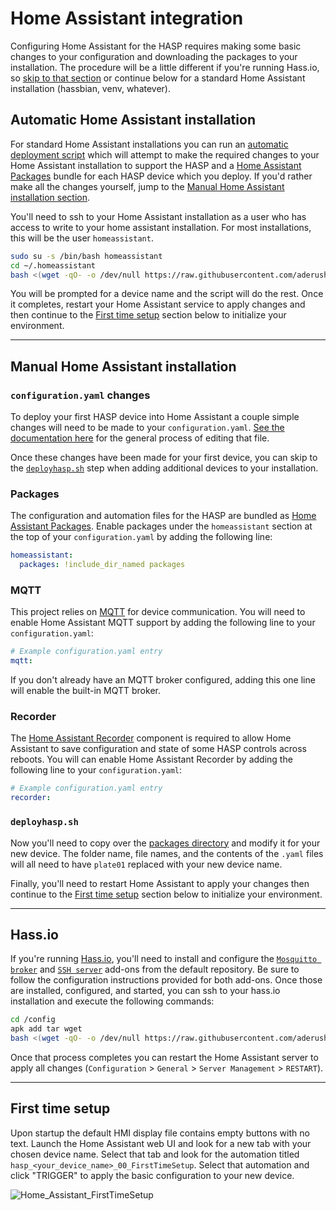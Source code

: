 # Home Assistant integration

Configuring Home Assistant for the HASP requires making some basic changes to your configuration and downloading the packages to your installation.  The procedure will be a little different if you're running Hass.io, so [skip to that section](#hassio) or continue below for a standard Home Assistant installation (hassbian, venv, whatever).

## Automatic Home Assistant installation

For standard Home Assistant installations you can run an [automatic deployment script](../Home_Assistant/deployhasp.sh) which will attempt to make the required changes to your Home Assistant installation to support the HASP and a [Home Assistant Packages](../Home_Assistant/packages) bundle for each HASP device which you deploy.  If you'd rather make all the changes yourself, jump to the [Manual Home Assistant installation section](#manual-home-assistant-installation).

You'll need to ssh to your Home Assistant installation as a user who has access to write to your home assistant installation.  For most installations, this will be the user `homeassistant`. 

```bash
sudo su -s /bin/bash homeassistant
cd ~/.homeassistant
bash <(wget -qO- -o /dev/null https://raw.githubusercontent.com/aderusha/HASwitchPlate/master/Home_Assistant/deployhasp.sh)
```

You will be prompted for a device name and the script will do the rest.  Once it completes, restart your Home Assistant service to apply changes and then continue to the [First time setup](#first-time-setup) section below to initialize your environment.

---

## Manual Home Assistant installation

### `configuration.yaml` changes

To deploy your first HASP device into Home Assistant a couple simple changes will need to be made to your `configuration.yaml`.  [See the documentation here](https://www.home-assistant.io/getting-started/configuration/) for the general process of editing that file.

Once these changes have been made for your first device, you can skip to the [`deployhasp.sh`](#deployhaspsh) step when adding additional devices to your installation.

### Packages

The configuration and automation files for the HASP are bundled as [Home Assistant Packages](https://www.home-assistant.io/docs/configuration/packages/).  Enable packages under the `homeassistant` section at the top of your `configuration.yaml` by adding the following line:

```yaml
homeassistant:
  packages: !include_dir_named packages
```

### MQTT

This project relies on [MQTT](https://home-assistant.io/docs/mqtt/) for device communication.  You will need to enable Home Assistant MQTT support by adding the following line to your `configuration.yaml`:

```yaml
# Example configuration.yaml entry
mqtt:
```

If you don't already have an MQTT broker configured, adding this one line will enable the built-in MQTT broker.

### Recorder

The [Home Assistant Recorder](https://www.home-assistant.io/components/recorder/) component is required to allow Home Assistant to save configuration and state of some HASP controls across reboots.  You will can enable Home Assistant Recorder by adding the following line to your `configuration.yaml`:

```yaml
# Example configuration.yaml entry
recorder:
```

### `deployhasp.sh`

Now you'll need to copy over the [packages directory](https://github.com/aderusha/HASwitchPlate/tree/master/Home_Assistant/packages) and modify it for your new device.  The folder name, file names, and the contents of the `.yaml` files will all need to have `plate01` replaced with your new device name.

Finally, you'll need to restart Home Assistant to apply your changes then continue to the [First time setup](#first-time-setup) section below to initialize your environment.

---

## Hass.io

If you're running [Hass.io](https://www.home-assistant.io/hassio/), you'll need to install and configure the [`Mosquitto broker`](https://www.home-assistant.io/addons/mosquitto/) and [`SSH server`](https://www.home-assistant.io/addons/ssh/) add-ons from the default repository.  Be sure to follow the configuration instructions provided for both add-ons.  Once those are installed, configured, and started, you can ssh to your hass.io installation and execute the following commands:

```bash
cd /config
apk add tar wget
bash <(wget -qO- -o /dev/null https://raw.githubusercontent.com/aderusha/HASwitchPlate/master/Home_Assistant/deployhasp.sh)
```

Once that process completes you can restart the Home Assistant server to apply all changes (`Configuration` > `General` > `Server Management` > `RESTART`).

---

## First time setup

Upon startup the default HMI display file contains empty buttons with no text.  Launch the Home Assistant web UI and look for a new tab with your chosen device name.  Select that tab and look for the automation titled `hasp_<your_device_name>_00_FirstTimeSetup`.  Select that automation and click "TRIGGER" to apply the basic configuration to your new device.

![Home_Assistant_FirstTimeSetup](https://github.com/aderusha/HASwitchPlate/blob/master/Documentation/Images/Home_Assistant_FirstTimeSetup.png?raw=true)
